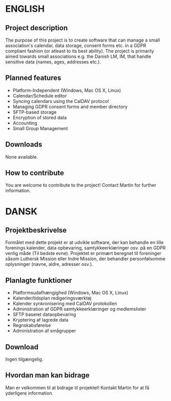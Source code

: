 # ENGLISH
## Project description
The purpose of this project is to create software that can manage a small association's calendar, data storage, consent forms etc. in a GDPR compliant fashion (or atleast to its best ability). The project is primarily aimed towards small associations e.g. the Danish LM, IM, that handle sensitive data (names, ages, addresses etc.).

## Planned features
- Platform-Independent (Windows, Mac OS X, Linux)
- Calendar/Schedule editor
- Syncing calendars using the CalDAV protocol
- Managing GDPR consent forms and member directory
- SFTP-based storage
- Encryption of stored data
- Accounting
- Small Group Management

## Downloads
None available.

## How to contribute
You are welcome to contribute to the project!
Contact Martin for further information.

# DANSK
## Projektbeskrivelse
Formålet med dette projekt er at udvikle software, der kan behandle en lille forenings kalender, data opbevaring, samtykkeerklæringer osv. på en GDPR venlig måde (Til bedste evne). Projektet er primært beregnet til foreninger såsom Luthersk Mission eller Indre Mission, der behandler personfølsomme oplysninger (navne, aldre, adresser osv.).

## Planlagte funktioner
- Platformsudafhængighed (Windows, Mac OS X, Linux)
- Kalender/tidsplan redigeringsværktøj
- Kalender synkronisering med CalDAV protokollen
- Administration af GDPR samtykkeerklæringer og medlemslister
- SFTP baseret dataopbevaring
- Kryptering af lagrede data
- Regnskabsførelse
- Administration af smågrupper

## Download
Ingen tilgængelig.

## Hvordan man kan bidrage
Man er velkommen til at bidrage til projektet!
Kontakt Martin for at få yderligere information.
